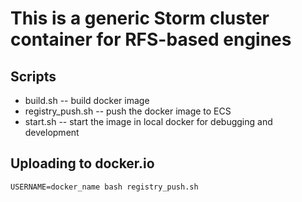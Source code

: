 
# This is a generic Storm cluster container for RFS-based engines

## Scripts

- build.sh         -- build docker image
- registry_push.sh -- push the docker image to ECS
- start.sh         -- start the image in local docker for debugging and development

## Uploading to docker.io

`USERNAME=docker_name bash registry_push.sh`
